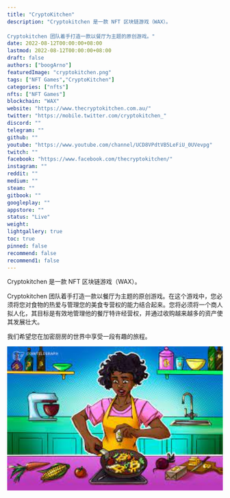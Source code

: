 ```yaml
---
title: "CryptoKitchen"
description: "Cryptokitchen 是一款 NFT 区块链游戏（WAX）。
 
Cryptokitchen 团队着手打造一款以餐厅为主题的原创游戏。"
date: 2022-08-12T00:00:00+08:00
lastmod: 2022-08-12T00:00:00+08:00
draft: false
authors: ["boogArno"]
featuredImage: "cryptokitchen.png"
tags: ["NFT Games","CryptoKitchen"]
categories: ["nfts"]
nfts: ["NFT Games"]
blockchain: "WAX"
website: "https://www.thecryptokitchen.com.au/"
twitter: "https://mobile.twitter.com/cryptokitchen_"
discord: ""
telegram: ""
github: ""
youtube: "https://www.youtube.com/channel/UCD8VPdtVB5LeFiU_0UVevpg"
twitch: ""
facebook: "https://www.facebook.com/thecryptokitchen/"
instagram: ""
reddit: ""
medium: ""
steam: ""
gitbook: ""
googleplay: ""
appstore: ""
status: "Live"
weight: 
lightgallery: true
toc: true
pinned: false
recommend: false
recommend1: false
---
```

<p>Cryptokitchen 是一款 NFT 区块链游戏（WAX）。</p>
<p>Cryptokitchen 团队着手打造一款以餐厅为主题的原创游戏。在这个游戏中，您必须将您对食物的热爱与管理您的美食专营权的能力结合起来。您将必须将一个商人拟人化，其目标是有效地管理他的餐厅特许经营权，并通过收购越来越多的资产使其发展壮大。</p>
<p>我们希望您在加密厨房的世界中享受一段有趣的旅程。</p>

<img src="下载.jpg" alt="下载" style="zoom:200%;" />
